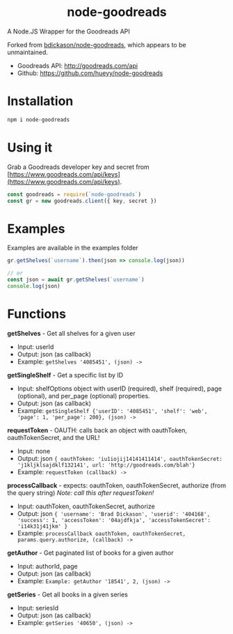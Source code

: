<h1 align="center">
  node-goodreads
</h1>

A Node.JS Wrapper for the Goodreads API

Forked from [bdickason/node-goodreads](https://github.com/bdickason/node-goodreads), which appears to be unmaintained.

* Goodreads API: http://goodreads.com/api
* Github: https://github.com/hueyy/node-goodreads

# Installation

```bash
npm i node-goodreads
```

# Using it

Grab a Goodreads developer key and secret from [https://www.goodreads.com/api/keys](https://www.goodreads.com/api/keys).

```js
const goodreads = require(`node-goodreads`)
const gr = new goodreads.client({ key, secret })
```

# Examples

Examples are available in the examples folder

```js
gr.getShelves(`username`).then(json => console.log(json))

// or
const json = await gr.getShelves(`username`)
console.log(json)

```

# Functions

**getShelves** - Get all shelves for a given user
* Input: userId
* Output: json (as callback)
* Example: `getShelves '4085451', (json) ->`

**getSingleShelf** - Get a specific list by ID
* Input: shelfOptions object with userID (required), shelf (required), page (optional), and per_page (optional) properties.
* Output: json (as callback)
* Example: `getSingleShelf {'userID': '4085451', 'shelf': 'web', 'page': 1, 'per_page': 200}, (json) ->`

**requestToken** - OAUTH: calls back an object with oauthToken, oauthTokenSecret, and the URL!
* Input: none
* Output: json `{ oauthToken: 'iu1iojij14141411414', oauthTokenSecret: 'j1kljklsajdklf132141', url: 'http://goodreads.com/blah'}`
* Example: `requestToken (callback) ->`

**processCallback** - expects: oauthToken, oauthTokenSecret, authorize (from the query string)
_Note: call this after requestToken!_
* Input: oauthToken, oauthTokenSecret, authorize
* Output: json `{ 'username': 'Brad Dickason', 'userid': '404168', 'success': 1, 'accessToken': '04ajdfkja', 'accessTokenSecret': 'i14k31j41jkm' }`
* Example: `processCallback oauthToken, oauthTokenSecret, params.query.authorize, (callback) ->`

**getAuthor** - Get paginated list of books for a given author
* Input: authorId, page
* Output: json (as callback)
* Example: `Example: getAuthor '18541', 2, (json) ->`

**getSeries** - Get all books in a given series
* Input: seriesId
* Output: json (as callback)
* Example: `getSeries '40650', (json) ->`
